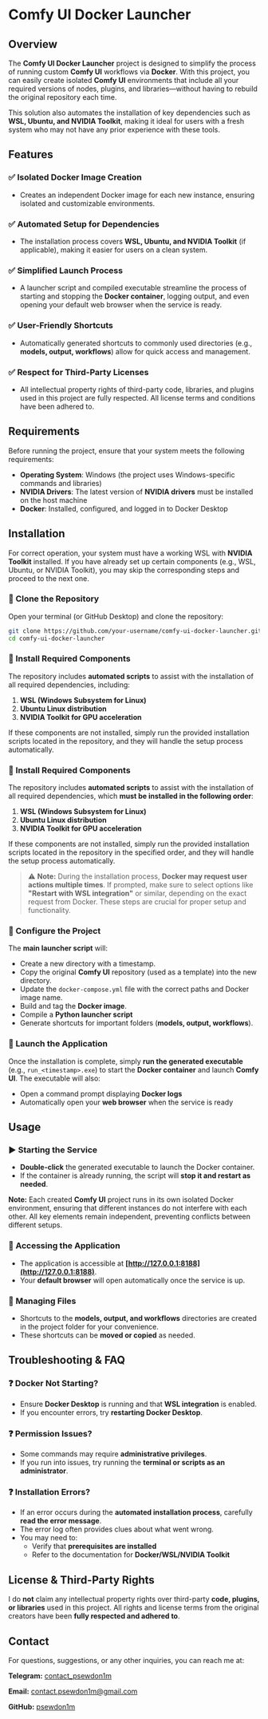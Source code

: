 # Comfy UI Docker Launcher

## Overview
The **Comfy UI Docker Launcher** project is designed to simplify the process of running custom **Comfy UI** workflows via **Docker**. With this project, you can easily create isolated **Comfy UI** environments that include all your required versions of nodes, plugins, and libraries—without having to rebuild the original repository each time.

This solution also automates the installation of key dependencies such as **WSL, Ubuntu, and NVIDIA Toolkit**, making it ideal for users with a fresh system who may not have any prior experience with these tools.

## Features

### ✅ Isolated Docker Image Creation
- Creates an independent Docker image for each new instance, ensuring isolated and customizable environments.

### ✅ Automated Setup for Dependencies
- The installation process covers **WSL, Ubuntu, and NVIDIA Toolkit** (if applicable), making it easier for users on a clean system.

### ✅ Simplified Launch Process
- A launcher script and compiled executable streamline the process of starting and stopping the **Docker container**, logging output, and even opening your default web browser when the service is ready.

### ✅ User-Friendly Shortcuts
- Automatically generated shortcuts to commonly used directories (e.g., **models, output, workflows**) allow for quick access and management.

### ✅ Respect for Third-Party Licenses
- All intellectual property rights of third-party code, libraries, and plugins used in this project are fully respected. All license terms and conditions have been adhered to.

## Requirements
Before running the project, ensure that your system meets the following requirements:

- **Operating System**: Windows (the project uses Windows-specific commands and libraries)
- **NVIDIA Drivers**: The latest version of **NVIDIA drivers** must be installed on the host machine
- **Docker**: Installed, configured, and logged in to Docker Desktop

## Installation

For correct operation, your system must have a working WSL with **NVIDIA Toolkit** installed. If you have already set up certain components (e.g., WSL, Ubuntu, or NVIDIA Toolkit), you may skip the corresponding steps and proceed to the next one.

### 📌 Clone the Repository
Open your terminal (or GitHub Desktop) and clone the repository:

```bash
git clone https://github.com/your-username/comfy-ui-docker-launcher.git
cd comfy-ui-docker-launcher
```

### 📌 Install Required Components
The repository includes **automated scripts** to assist with the installation of all required dependencies, including:

1. **WSL (Windows Subsystem for Linux)**
2. **Ubuntu Linux distribution**
3. **NVIDIA Toolkit for GPU acceleration**

If these components are not installed, simply run the provided installation scripts located in the repository, and they will handle the setup process automatically.

### 📌 Install Required Components
The repository includes **automated scripts** to assist with the installation of all required dependencies, which **must be installed in the following order**:

1. **WSL (Windows Subsystem for Linux)**
2. **Ubuntu Linux distribution**
3. **NVIDIA Toolkit for GPU acceleration**

If these components are not installed, simply run the provided installation scripts located in the repository in the specified order, and they will handle the setup process automatically.

> ⚠ **Note:** During the installation process, **Docker may request user actions multiple times**. If prompted, make sure to select options like **"Restart with WSL integration"** or similar, depending on the exact request from Docker. These steps are crucial for proper setup and functionality.

### 📌 Configure the Project
The **main launcher script** will:
- Create a new directory with a timestamp.
- Copy the original **Comfy UI** repository (used as a template) into the new directory.
- Update the `docker-compose.yml` file with the correct paths and Docker image name.
- Build and tag the **Docker image**.
- Compile a **Python launcher script**
- Generate shortcuts for important folders (**models, output, workflows**).

### 📌 Launch the Application
Once the installation is complete, simply **run the generated executable** (e.g., `run_<timestamp>.exe`) to start the **Docker container** and launch **Comfy UI**. The executable will also:
- Open a command prompt displaying **Docker logs**
- Automatically open your **web browser** when the service is ready

## Usage

### ▶️ Starting the Service
- **Double-click** the generated executable to launch the Docker container.
- If the container is already running, the script will **stop it and restart as needed**.

**Note:** Each created **Comfy UI** project runs in its own isolated Docker environment, ensuring that different instances do not interfere with each other. All key elements remain independent, preventing conflicts between different setups.

### 🔗 Accessing the Application
- The application is accessible at **[http://127.0.0.1:8188](http://127.0.0.1:8188)**.
- Your **default browser** will open automatically once the service is up.

### 📂 Managing Files
- Shortcuts to the **models, output, and workflows** directories are created in the project folder for your convenience.
- These shortcuts can be **moved or copied** as needed.

## Troubleshooting & FAQ

### ❓ Docker Not Starting?
- Ensure **Docker Desktop** is running and that **WSL integration** is enabled.
- If you encounter errors, try **restarting Docker Desktop**.

### ❓ Permission Issues?
- Some commands may require **administrative privileges**.
- If you run into issues, try running the **terminal or scripts as an administrator**.

### ❓ Installation Errors?
- If an error occurs during the **automated installation process**, carefully **read the error message**.
- The error log often provides clues about what went wrong.
- You may need to:
  - Verify that **prerequisites are installed**
  - Refer to the documentation for **Docker/WSL/NVIDIA Toolkit**

## License & Third-Party Rights
I do **not** claim any intellectual property rights over third-party **code, plugins, or libraries** used in this project. All rights and license terms from the original creators have been **fully respected and adhered to**.

## Contact

For questions, suggestions, or any other inquiries, you can reach me at:

**Telegram:** [contact_psewdon1m](https://t.me/contact_psewdon1m)  

**Email:** [contact.psewdon1m@gmail.com](mailto:contact.psewdon1m@gmail.com)  

**GitHub:** [psewdon1m](https://github.com/psewdon1m)  
